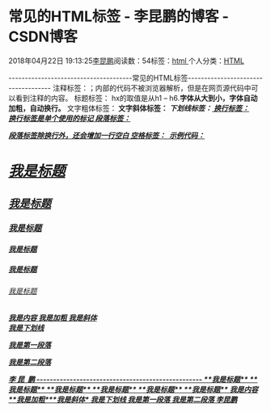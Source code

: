 
# 常见的HTML标签 - 李昆鹏的博客 - CSDN博客


2018年04月22日 19:13:25[李昆鹏](https://me.csdn.net/weixin_41547486)阅读数：54标签：[html																](https://so.csdn.net/so/search/s.do?q=html&t=blog)个人分类：[HTML																](https://blog.csdn.net/weixin_41547486/article/category/7612154)


--------------------------------------常见的HTML标签------------------------------------
注释标签：<!--  注释内容 -->；内部的代码不被浏览器解析，但是在网页源代码中可以看到注释的内容。
标题标签：<hx>
hx的取值是从h1 – h6.**字体从大到小，字体自动加粗，自动换行。**
文字粗体标签：<b>
文字斜体标签：<i>
下划线标签：<u>
换行标签：<br>
换行标签是单个使用的标记
段落标签：<p>
段落标签除换行外，还会增加一行空白
空格标签：&nbsp;
**示例代码：**
<htlml>
<head>
<title>www.likunpeng.com</title>
</head>
<bady>
<!--
我是注释
-->
<h1>我是标题</h1>
<h2>我是标题</h2>
<h3>我是标题</h3>
<h4>我是标题</h4>
<h5>我是标题</h5>
<h6>我是标题</h6>
我是内容
<b>我是加粗</b>
<i>我是斜体</i>
<br>
<u>我是下划线</u>
<p>我是第一段落</p>
<p>我是第二段落</p>
李&nbsp;昆&nbsp;&nbsp;鹏
</bady>
</html>
--------------------------------------------------
**我是标题**
**我是标题**
**我是标题**
**我是标题**
**我是标题**
**我是标题**
我是内容**我是加粗***我是斜体*
我是下划线
我是第一段落
我是第二段落
李昆鹏

